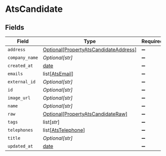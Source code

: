 # AtsCandidate


## Fields

| Field                                                                                       | Type                                                                                        | Required                                                                                    | Description                                                                                 |
| ------------------------------------------------------------------------------------------- | ------------------------------------------------------------------------------------------- | ------------------------------------------------------------------------------------------- | ------------------------------------------------------------------------------------------- |
| `address`                                                                                   | [Optional[PropertyAtsCandidateAddress]](../../models/shared/propertyatscandidateaddress.md) | :heavy_minus_sign:                                                                          | N/A                                                                                         |
| `company_name`                                                                              | *Optional[str]*                                                                             | :heavy_minus_sign:                                                                          | N/A                                                                                         |
| `created_at`                                                                                | [date](https://docs.python.org/3/library/datetime.html#date-objects)                        | :heavy_minus_sign:                                                                          | N/A                                                                                         |
| `emails`                                                                                    | list[[AtsEmail](../../models/shared/atsemail.md)]                                           | :heavy_minus_sign:                                                                          | N/A                                                                                         |
| `external_id`                                                                               | *Optional[str]*                                                                             | :heavy_minus_sign:                                                                          | N/A                                                                                         |
| `id`                                                                                        | *Optional[str]*                                                                             | :heavy_minus_sign:                                                                          | N/A                                                                                         |
| `image_url`                                                                                 | *Optional[str]*                                                                             | :heavy_minus_sign:                                                                          | N/A                                                                                         |
| `name`                                                                                      | *Optional[str]*                                                                             | :heavy_minus_sign:                                                                          | N/A                                                                                         |
| `raw`                                                                                       | [Optional[PropertyAtsCandidateRaw]](../../models/shared/propertyatscandidateraw.md)         | :heavy_minus_sign:                                                                          | N/A                                                                                         |
| `tags`                                                                                      | list[*str*]                                                                                 | :heavy_minus_sign:                                                                          | N/A                                                                                         |
| `telephones`                                                                                | list[[AtsTelephone](../../models/shared/atstelephone.md)]                                   | :heavy_minus_sign:                                                                          | N/A                                                                                         |
| `title`                                                                                     | *Optional[str]*                                                                             | :heavy_minus_sign:                                                                          | N/A                                                                                         |
| `updated_at`                                                                                | [date](https://docs.python.org/3/library/datetime.html#date-objects)                        | :heavy_minus_sign:                                                                          | N/A                                                                                         |